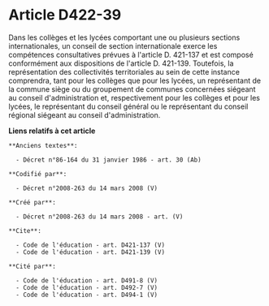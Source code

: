 # Article D422-39

Dans les collèges et les lycées comportant une ou plusieurs sections internationales, un conseil de section internationale
exerce les compétences consultatives prévues à l'article D. 421-137 et est composé conformément aux dispositions de l'article
D. 421-139. Toutefois, la représentation des collectivités territoriales au sein de cette instance comprendra, tant pour les
collèges que pour les lycées, un représentant de la commune siège ou du groupement de communes concernées siégeant au conseil
d'administration et, respectivement pour les collèges et pour les lycées, le représentant du conseil général ou le
représentant du conseil régional siégeant au conseil d'administration.

**Liens relatifs à cet article**

	**Anciens textes**:

	  - Décret n°86-164 du 31 janvier 1986 - art. 30 (Ab)

	**Codifié par**:

	  - Décret n°2008-263 du 14 mars 2008 (V)

	**Créé par**:

	  - Décret n°2008-263 du 14 mars 2008 - art. (V)

	**Cite**:

	  - Code de l'éducation - art. D421-137 (V)
	  - Code de l'éducation - art. D421-139 (V)

	**Cité par**:

	  - Code de l'éducation - art. D491-8 (V)
	  - Code de l'éducation - art. D492-7 (V)
	  - Code de l'éducation - art. D494-1 (V)
